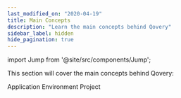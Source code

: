 ```yaml
---
last_modified_on: "2020-04-19"
title: Main Concepts
description: "Learn the main concepts behind Qovery"
sidebar_label: hidden
hide_pagination: true
---
```


import Jump from '@site/src/components/Jump';

This section will cover the main concepts behind Qovery:

<Jump to="/docs/main-concepts/Application/">Application</Jump>
<Jump to="/docs/main-concepts/Environment/">Environment</Jump>
<Jump to="/docs/main-concepts/Project/">Project</Jump>



